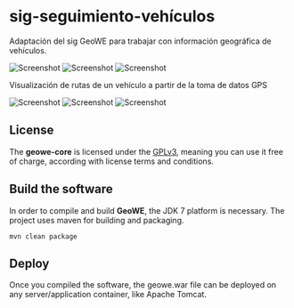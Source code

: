 # sig-seguimiento-vehículos
Adaptación del sig GeoWE para trabajar con información geográfica de vehículos.

![Screenshot](https://github.com/geowe/sig-seguimiento-vehiculos/blob/master/sgf-car-icon-route.png)
![Screenshot](https://github.com/geowe/sig-seguimiento-vehiculos/blob/master/sgf-line-report.png)
![Screenshot](https://github.com/geowe/sig-seguimiento-vehiculos/blob/master/sgf-preview-report.png)

Visualización de rutas de un vehículo a partir de la toma de datos GPS 

![Screenshot](https://github.com/geowe/sig-seguimiento-vehiculos/blob/master/sgf-report.png)
![Screenshot](https://github.com/geowe/sig-seguimiento-vehiculos/blob/master/sgf-vehicle-layer.png)
![Screenshot](https://github.com/geowe/sig-seguimiento-vehiculos/blob/master/sgf-vehicle.png)

## License

The **geowe-core** is licensed under the [GPLv3](https://www.gnu.org/licenses/gpl-3.0.html), meaning you can use it free of charge, according with license terms and conditions.
	
## Build the software
In order to compile and build **GeoWE**, the JDK 7 platform is necessary. The project uses maven for building and packaging.
	
	mvn clean package

## Deploy
Once you compiled the software, the geowe.war file can be deployed on any server/application container, like Apache Tomcat.

